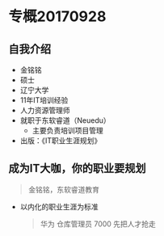 # 专概20170928

## 自我介绍

- 金铭铭
- 硕士
- 辽宁大学
- 11年IT培训经验
- 人力资源管理师
- 就职于东软睿道（Neuedu）
  - 主要负责培训项目管理
- 出版：《IT职业生涯规划》



## 成为IT大咖，你的职业要规划

> 金铭铭，东软睿道教育

- 以内化的职业生涯为标准

  > 华为 仓库管理员 7000
  > 先把人才抢走

